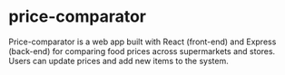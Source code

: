 # price-comparator
Price-comparator is a web app built with React (front-end) and Express (back-end) for comparing food prices across supermarkets and stores. Users can update prices and add new items to the system.
